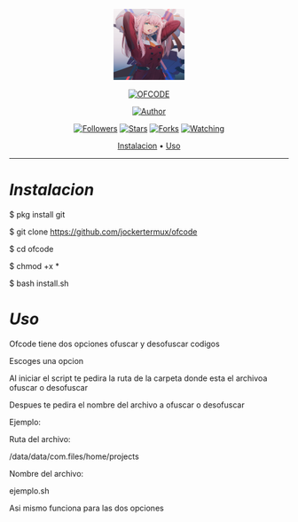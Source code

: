 <p align="center">
<img src="https://raw.githubusercontent.com/Xinz-Team/XinzBot/main/media/Itsuki.jpg" alt="OFCODE" width="128" height="128"/>
</p>
<p align="center">
<a href="#"><img title="OFCODE" src="https://img.shields.io/badge/OFCODE-green?colorA=%23ff0000&colorB=%23017e40&style=for-the-badge"></a>
</p>
<p align="center">
<a href="https://github.com/jockertermux"><img title="Author" src="https://img.shields.io/badge/Author-Jocker Termux-red.svg?style=for-the-badge&logo=github"></a>
  <p align="center">
<a href="https://github.com/jockertermux/followers"><img title="Followers" src="https://img.shields.io/github/followers/jockertermux?color=blue&style=flat-square"></a>
<a href="https://github.com/jockertermux/megumikato2/stargazers/"><img title="Stars" src="https://img.shields.io/github/stars/jockertermux/ofcode?color=red&style=flat-square"></a>
<a href="https://github.com/jockertermux/megumikato2/network/members"><img title="Forks" src="https://img.shields.io/github/forks/jockertermux/ofcode?color=red&style=flat-square"></a>
<a href="https://github.com/jockertermux/megumikato2/watchers"><img title="Watching" src="https://img.shields.io/github/watchers/jockertermux/ofcode?label=Watchers&color=blue&style=flat-square"></a>
</p>
</p>
<p align="center">
  <a href="https://github.com/jockertermux/ofcode#instalacion">Instalacion</a> •
  <a href="https://github.com/jockertermux/ofcode#uso">Uso</a> 
</p>

---

# *Instalacion*

$ pkg install git

$ git clone https://github.com/jockertermux/ofcode

$ cd ofcode

$ chmod +x *

$ bash install.sh

# *Uso*

Ofcode tiene dos opciones ofuscar y desofuscar codigos 

Escoges una opcion

Al iniciar el script te pedira la ruta de la carpeta donde esta el archivoa ofuscar o desofuscar

Despues te pedira el nombre del archivo a ofuscar o desofuscar 

Ejemplo:

Ruta del archivo:

/data/data/com.files/home/projects

Nombre del archivo:

ejemplo.sh

Asi mismo funciona para las dos opciones

